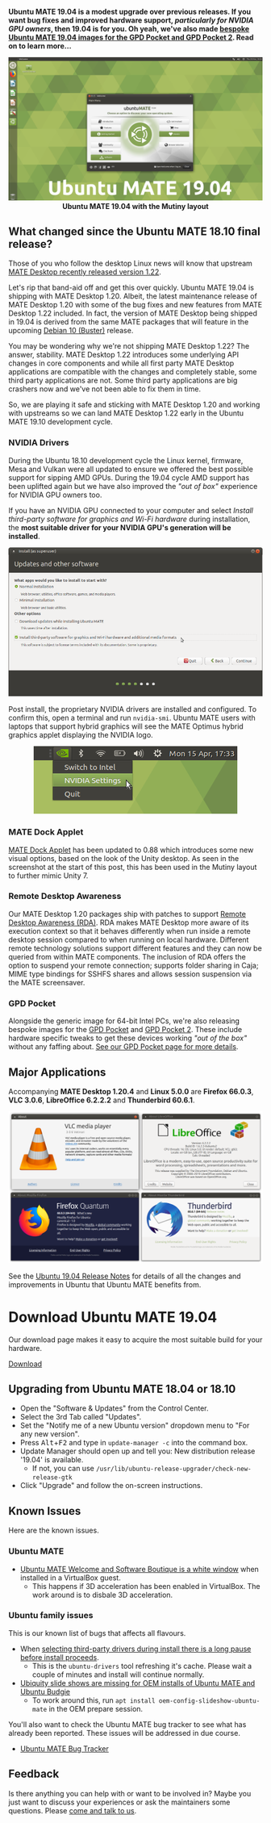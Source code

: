 <!--
.. title: Ubuntu MATE 19.04 Final Release
.. slug: ubuntu-mate-disco-final-release
.. date: 2019-04-18 15:00:00 UTC
.. tags: Ubuntu,MATE,Disco,Dingo,19.04,final,draft
.. link:
.. description: Ubuntu MATE 19.04 (Disco Dingo) Final Release
.. type: text
.. author: Martin Wimpress
-->

**Ubuntu MATE 19.04 is a modest upgrade over previous releases. If you want bug
fixes and improved hardware support, *particularly for NVIDIA GPU owners*, then
19.04 is for you. Oh yeah, we've
also made [bespoke Ubuntu MATE 19.04 images for the GPD Pocket and GPD Pocket
2](/gpd-pocket/). Read on to learn more...**


<div align="center">
<img src="/gallery/blog/1904-final.png" alt="Ubuntu MATE 19.04" /><br />
<b>Ubuntu MATE 19.04 with the Mutiny layout</b>
</div>

## What changed since the Ubuntu MATE 18.10 final release?

Those of you who follow the desktop Linux news will know that
upstream [MATE Desktop recently released version 1.22](https://mate-desktop.org/blog/2019-03-18-mate-1-22-released/).

Let's rip that band-aid off and get this over quickly. Ubuntu MATE 19.04
is shipping with MATE Desktop 1.20. Albeit, the latest maintenance release of
MATE Desktop 1.20 with some of the bug fixes and new features from MATE
Desktop 1.22 included. In fact, the version of MATE Desktop being shipped in
19.04 is derived from the same MATE packages that will feature in the upcoming
[Debian 10 (Buster)](https://wiki.debian.org/DebianBuster) release.

You may be wondering why we're not shipping MATE Desktop 1.22?
The answer, stability. MATE Desktop 1.22 introduces some underlying API
changes in core components and while all first party MATE Desktop
applications are compatible with the changes and completely stable, some
third party applications are not. Some third party applications are big
crashers now and we've not been able to fix them in time.

So, we are playing it safe and sticking with MATE Desktop 1.20 and working
with upstreams so we can land MATE Desktop 1.22 early in the Ubuntu MATE
19.10 development cycle.

### NVIDIA Drivers

During the Ubuntu 18.10 development cycle the Linux kernel, firmware,
Mesa and Vulkan were all updated to ensure we offered the best possible
support for sipping AMD GPUs. During the 19.04 cycle AMD support has
been uplifted again but we have also improved the *"out of box"* experience
for NVIDIA GPU owners too.

If you have an NVIDIA GPU connected to your computer and select
*Install third-party software for graphics and Wi-Fi hardware* during
installation, the **most suitable driver for your NVIDIA GPU's generation
will be installed**.

<div align="center">
<img src="/gallery/disco/select-third-party-drivers.png" alt="Third party drivers" /><br />
</div>

Post install, the proprietary NVIDIA drivers are installed and configured. To
confirm this, open a terminal and run `nvidia-smi`. Ubuntu MATE users with
laptops that support hybrid graphics will see the MATE Optimus hybrid graphics
applet displaying the NVIDIA logo.

<div align="center">
<img src="/gallery/disco/mate-optimus-indicator.png" alt="MATE Optimus - hybrid graphics switcher" /><br />
</div>

### MATE Dock Applet

[MATE Dock Applet](https://github.com/robint99/mate-dock-applet) has been
updated to 0.88 which introduces some new visual options, based on
the look of the Unity desktop. As seen in the screenshot at the start of this
post, this has been used in the Mutiny layout to further mimic Unity 7.

### Remote Desktop Awareness

Our MATE Desktop 1.20 packages ship with patches to support
[Remote Desktop Awareness (RDA)](https://github.com/ArcticaProject/librda). RDA
makes MATE Desktop more aware of its execution context so that it behaves
differently when run inside a remote desktop session compared to when running
on local hardware. Different remote technology solutions support different
features and they can now be queried from within MATE components. The inclusion
of RDA offers the option to suspend your remote connection; supports folder
sharing in Caja; MIME type bindings for SSHFS shares and allows session suspension
via the MATE screensaver.

### GPD Pocket

Alongside the generic image for 64-bit Intel PCs, we're also releasing bespoke
images for the [GPD Pocket](https://gpd.hk/gpdpocket) and
[GPD Pocket 2](https://gpd.hk/gpdpocket2). These include hardware
specific tweaks to get these devices working *"out of the box"*
without any faffing about. [See our GPD Pocket page for more details](/gpd-pocket/).

## Major Applications

Accompanying **MATE Desktop 1.20.4** and **Linux 5.0.0** are **Firefox
66.0.3**, **VLC 3.0.6**, **LibreOffice 6.2.2.2** and **Thunderbird 60.6.1**.

<div align="center">
<img src="/gallery/disco/versions.png" alt="Major Applications" /><br />
</div>

See the [Ubuntu 19.04 Release
Notes](https://wiki.ubuntu.com/DiscoDingo/ReleaseNotes) for details of all
the changes and improvements in Ubuntu that Ubuntu MATE benefits from.

<div class="bs-component">
    <div class="jumbotron">
        <h1>Download Ubuntu MATE 19.04</h1>
        <p>Our download page makes it easy to acquire the most suitable build for your hardware.</p>
        <a href="/download/" class="btn btn-primary btn-lg">Download</a>
        </p>
    </div>
</div>

## Upgrading from Ubuntu MATE 18.04 or 18.10

  * Open the "Software & Updates" from the Control Center.
  * Select the 3rd Tab called "Updates".
  * Set the "Notify me of a new Ubuntu version" dropdown menu to "For any new version".
  * Press <kbd>Alt</kbd>+<kbd>F2</kbd> and type in `update-manager -c` into the command box.
  * Update Manager should open up and tell you: New distribution release '19.04' is available.
    * If not, you can use `/usr/lib/ubuntu-release-upgrader/check-new-release-gtk`
  * Click "Upgrade" and follow the on-screen instructions.

## Known Issues

Here are the known issues.

### Ubuntu MATE

  * [Ubuntu MATE Welcome and Software Boutique is a white window](https://pad.lv/1748715) when installed in a VirtualBox guest.
    * This happens if 3D acceleration has been enabled in VirtualBox. The work around is to disbale 3D acceleration.

### Ubuntu family issues

This is our known list of bugs that affects all flavours.

  * When [selecting third-party drivers during install there is a long pause before install proceeds](https://pad.lv/1824905).
    * This is the `ubuntu-drivers` tool refreshing it's cache. Please wait a couple of minutes and install will continue normally.
  * [Ubiquity slide shows are missing for OEM installs of Ubuntu MATE and Ubuntu Budgie](https://pad.lv/1713720)
    * To work around this, run `apt install oem-config-slideshow-ubuntu-mate` in the OEM prepare session.

You'll also want to check the Ubuntu MATE bug tracker to see what has already
been reported. These issues will be addressed in due course.

  * [Ubuntu MATE Bug Tracker](https://bugs.launchpad.net/ubuntu-mate)

## Feedback

Is there anything you can help with or want to be involved in? Maybe you just
want to discuss your experiences or ask the maintainers some questions. Please
[come and talk to us](https://ubuntu-mate.community/).